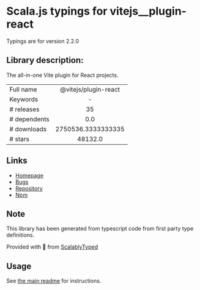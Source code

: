 
# Scala.js typings for vitejs__plugin-react

Typings are for version 2.2.0

## Library description:
The all-in-one Vite plugin for React projects.

|                    |                 |
| ------------------ | :-------------: |
| Full name          | @vitejs/plugin-react |
| Keywords           | - |
| # releases         | 35 |
| # dependents       | 0.0 |
| # downloads        | 2750536.3333333335 |
| # stars            | 48132.0 |

## Links
- [Homepage](https://github.com/vitejs/vite/tree/main/packages/plugin-react#readme)
- [Bugs](https://github.com/vitejs/vite/issues)
- [Repository](https://github.com/vitejs/vite)
- [Npm](https://www.npmjs.com/package/%40vitejs%2Fplugin-react)
    


## Note
This library has been generated from typescript code from first party type definitions.

Provided with :purple_heart: from [ScalablyTyped](https://github.com/oyvindberg/ScalablyTyped)

## Usage
See [the main readme](../../readme.md) for instructions.


